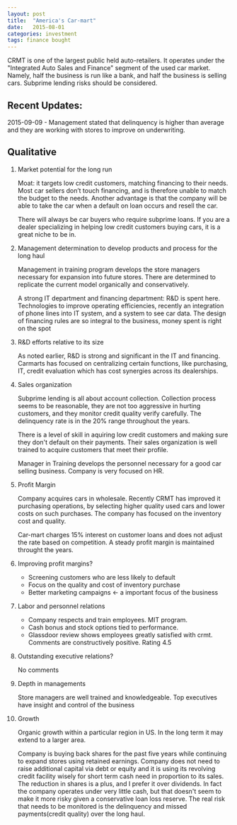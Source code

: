 ```yaml
---
layout: post
title:  "America's Car-mart"
date:   2015-08-01
categories: investment
tags: finance bought
---
```


CRMT is one of the largest public held auto-retailers. It operates under the "Integrated Auto Sales and Finance" segment of the used car market.  Namely, half the business is run like a bank, and half the business is selling cars. Subprime lending risks should be considered. 

<!--more-->

## Recent Updates: 
2015-09-09 - Management stated that delinquency is higher than average and they are working with stores to improve on underwriting.

## Qualitative
1. Market potential for the long run
    
    Moat: it targets low credit customers, matching financing to   their needs. Most car sellers don’t touch financing, and is therefore unable to match the budget to the needs. Another advantage is that the company will be able to take the car when a default on loan occurs and resell the car.
    
    There will always be car buyers who require subprime loans. If you are a dealer specializing in helping low credit customers buying cars, it is a great niche to be in.  

2. Management determination to develop products and process for the long haul

    Management in training program develops the store managers necessary for expansion into future stores. There are determined to replicate the current model organically and conservatively. 

    A strong IT department and financing department: R&D is spent here. Technologies to improve operating efficiencies, recently an integration of phone lines into IT system, and a system to see car data. The design of financing rules are so integral to the business, money spent is right on the spot

3. R&D efforts relative to its size

    As noted earlier, R&D is strong and significant in the IT and financing. Carmarts has focused on centralizing certain functions, like purchasing, IT, credit evaluation which has cost synergies across its dealerships. 

4. Sales organization

   Subprime lending is all about account collection. Collection process seems to be reasonable, they are not too aggressive in hurting customers, and they monitor credit quality verify carefully. The delinquency rate is in the 20% range throughout the years. 
   
   There is a level of skill in aquiring low credit customers and making sure they don't default on their payments. Their sales organization is well trained to acquire customers that meet their profile. 

    Manager in Training develops the personnel necessary for a good car selling business. Company is very focused on HR. 

5. Profit Margin

    Company acquires cars in wholesale. Recently CRMT has improved it purchasing operations, by selecting higher quality used cars and lower costs on such purchases. The company has focused on the inventory cost and quality.

    Car-mart charges 15% interest on customer loans and does not adjust the rate based on competition. A steady profit margin is maintained throught the years. 

6. Improving profit margins?

    - Screening customers who are less likely to default
    - Focus on the quality and cost of inventory purchase
    - Better marketing campaigns <- a important focus of the business

7. Labor and personnel relations

    - Company respects and train employees. MIT program.
    - Cash bonus and stock options tied to performance. 
    - Glassdoor review shows employees greatly satisfied with crmt. Comments are constructively positive. Rating 4.5

8. Outstanding executive relations?

    No comments

9.  Depth in managements

    Store managers are well trained and knowledgeable. Top executives have insight and control of the business

10. Growth

    Organic growth within a particular region in US. In the long term it may extend to a larger area. 
    
    Company is buying back shares for the past five years while continuing to expand stores using retained earnings. Company does not need to raise additional capital via debt or equity and it is using its revolving credit facility wisely for short term cash need in proportion to its sales. The reduction in shares is a plus, and I prefer it over dividends. In fact the company operates under very little cash, but that doesn't seem to make it more risky given a conservative loan loss reserve. The real risk that needs to be monitored is the delinquency and missed payments(credit quality) over the long haul.    
 
 
 
 
 
 
 

